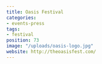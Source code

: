 ```yaml
---
title: Oasis Festival
categories:
- events-press
tags:
- festival
position: 73
image: "/uploads/oasis-logo.jpg"
website: http://theoasisfest.com/
---
```


